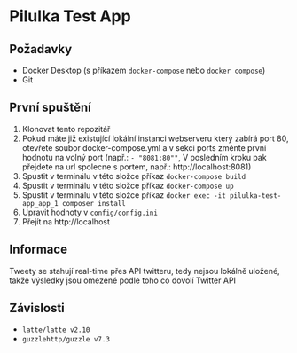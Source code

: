 # Pilulka Test App

## Požadavky

* Docker Desktop (s příkazem `docker-compose` nebo `docker compose`)
* Git

## První spuštění
1. Klonovat tento repozitář
2. Pokud máte již existující lokální instanci webserveru který zabírá port 80, otevřete soubor docker-compose.yml a v sekci ports změnte první hodnotu na volný port (např.: `- "8081:80""`, V posledním kroku pak přejdete na url spolecne s portem, např.: http://localhost:8081)
3. Spustit v terminálu v této složce příkaz `docker-compose build`
4. Spustit v terminálu v této složce příkaz `docker-compose up`
5. Spustit v terminálu v této složce příkaz `docker exec -it pilulka-test-app_app_1 composer install`
6. Upravit hodnoty v `config/config.ini`
7. Přejít na http://localhost

## Informace

Tweety se stahují real-time přes API twitteru, tedy nejsou lokálně uložené, takže výsledky jsou omezené podle toho co dovolí Twitter API

## Závislosti

* `latte/latte v2.10`
* `guzzlehttp/guzzle v7.3`